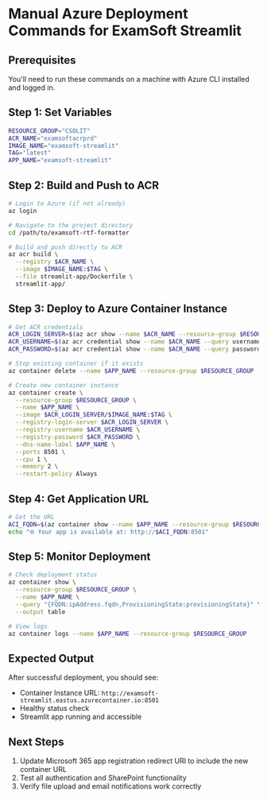 # Manual Azure Deployment Commands for ExamSoft Streamlit

## Prerequisites
You'll need to run these commands on a machine with Azure CLI installed and logged in.

## Step 1: Set Variables
```bash
RESOURCE_GROUP="CSOLIT"
ACR_NAME="examsoftacrprd"
IMAGE_NAME="examsoft-streamlit"
TAG="latest"
APP_NAME="examsoft-streamlit"
```

## Step 2: Build and Push to ACR
```bash
# Login to Azure (if not already)
az login

# Navigate to the project directory
cd /path/to/examsoft-rtf-formatter

# Build and push directly to ACR
az acr build \
  --registry $ACR_NAME \
  --image $IMAGE_NAME:$TAG \
  --file streamlit-app/Dockerfile \
  streamlit-app/
```

## Step 3: Deploy to Azure Container Instance
```bash
# Get ACR credentials
ACR_LOGIN_SERVER=$(az acr show --name $ACR_NAME --resource-group $RESOURCE_GROUP --query loginServer --output tsv)
ACR_USERNAME=$(az acr credential show --name $ACR_NAME --query username --output tsv)
ACR_PASSWORD=$(az acr credential show --name $ACR_NAME --query passwords[0].value --output tsv)

# Stop existing container if it exists
az container delete --name $APP_NAME --resource-group $RESOURCE_GROUP --yes || true

# Create new container instance
az container create \
  --resource-group $RESOURCE_GROUP \
  --name $APP_NAME \
  --image $ACR_LOGIN_SERVER/$IMAGE_NAME:$TAG \
  --registry-login-server $ACR_LOGIN_SERVER \
  --registry-username $ACR_USERNAME \
  --registry-password $ACR_PASSWORD \
  --dns-name-label $APP_NAME \
  --ports 8501 \
  --cpu 1 \
  --memory 2 \
  --restart-policy Always
```

## Step 4: Get Application URL
```bash
# Get the URL
ACI_FQDN=$(az container show --name $APP_NAME --resource-group $RESOURCE_GROUP --query ipAddress.fqdn --output tsv)
echo "🌐 Your app is available at: http://$ACI_FQDN:8501"
```

## Step 5: Monitor Deployment
```bash
# Check deployment status
az container show \
  --resource-group $RESOURCE_GROUP \
  --name $APP_NAME \
  --query "{FQDN:ipAddress.fqdn,ProvisioningState:provisioningState}" \
  --output table

# View logs
az container logs --name $APP_NAME --resource-group $RESOURCE_GROUP
```

## Expected Output
After successful deployment, you should see:
- Container Instance URL: `http://examsoft-streamlit.eastus.azurecontainer.io:8501`
- Healthy status check
- Streamlit app running and accessible

## Next Steps
1. Update Microsoft 365 app registration redirect URI to include the new container URL
2. Test all authentication and SharePoint functionality
3. Verify file upload and email notifications work correctly